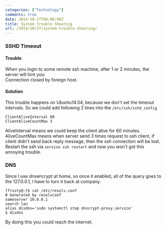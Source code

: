```yaml
---
categories: ["Technology"]
comments: true
date: 2014-10-27T00:00:00Z
title: System Trouble Shooting
url: /2014/10/27/system-trouble-shooting/
---
```


### SSHD Timeout
#### Trouble
When you login to some remote ssh machine, after 1 or 2 minutes, the server will hint you:     
Connection closed by foreign host.     
#### Solution
This trouble happens on Ubuntu14.04, because we don't set the timeout intervals. So we could add following 2 lines into the `/etc/ssh/sshd_config`    

```
ClientAliveInterval 60
ClientAliveCountMax 3

```
AliveInterval means we could keep the client alive for 60 minutes. AliveCountMax means when server send 3 times request to ssh client, if client didn't send back reply message, then the ssh connection will be lost.    
Restart the ssh via `service ssh restart` and now you won't got this annoying trouble.     
### DNS 
Since I use dnsencrypt at home, so once it enabled, all of the query goes to the 127.0.0.1, I have to turn it back at company.    

```
[Trusty@~]$ cat /etc/resolv.conf
# Generated by resolvconf
nameserver 10.0.0.1
search lan
alias disdns='sudo systemctl stop dnscrypt-proxy.service'
$ disdns

```
By doing this you could reach the internet.   
